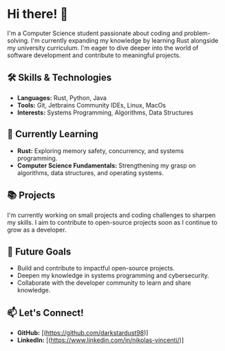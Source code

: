 # Hi there! 👋

I'm a Computer Science student passionate about coding and problem-solving. I'm currently expanding my knowledge by learning Rust alongside my university curriculum. I'm eager to dive deeper into the world of software development and contribute to meaningful projects.

## 🛠️ Skills & Technologies
- **Languages:** Rust, Python, Java
- **Tools:** Git, Jetbrains Community IDEs, Linux, MacOs
- **Interests:** Systems Programming, Algorithms, Data Structures

## 🌱 Currently Learning
- **Rust:** Exploring memory safety, concurrency, and systems programming.
- **Computer Science Fundamentals:** Strengthening my grasp on algorithms, data structures, and operating systems.

## 📚 Projects
I'm currently working on small projects and coding challenges to sharpen my skills. I aim to contribute to open-source projects soon as I continue to grow as a developer.

## 🚀 Future Goals
- Build and contribute to impactful open-source projects.
- Deepen my knowledge in systems programming and cybersecurity.
- Collaborate with the developer community to learn and share knowledge.

## 📫 Let's Connect!
- **GitHub:** [(https://github.com/darkstardust98)]
- **LinkedIn:** [(https://www.linkedin.com/in/nikolas-vincenti/)]
